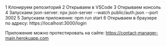 1 Клонируем репозиторий
2 Открываем в VSCode
3 Открываем консоль
4 Запускаем json-server:  npx json-server --watch public/auth.json --port 3002
5 Запускаем приложение: npm run start
6 Открываем в браузере по адресу: https://localhost:3000/login

Приложение можно протестировать на сайте:
https://contact-manager-main.herokuapp.com
